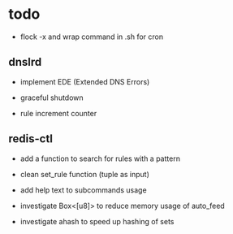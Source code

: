 # todo

- flock -x and wrap command in .sh for cron

## dnslrd

- implement EDE (Extended DNS Errors)

- graceful shutdown

- rule increment counter

## redis-ctl

- add a function to search for rules with a pattern

- clean set_rule function (tuple as input)

- add help text to subcommands usage

- investigate Box<[u8]> to reduce memory usage of auto_feed

- investigate ahash to speed up hashing of sets
